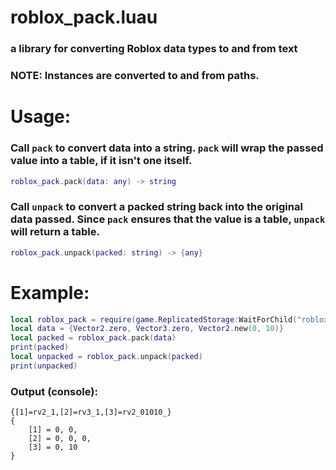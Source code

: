 # roblox_pack.luau
### a library for converting Roblox data types to and from text

### NOTE: Instances are converted to and from paths.
# Usage:
### Call `pack` to convert data into a string. `pack` will wrap the passed value into a table, if it isn't one itself.
```lua
roblox_pack.pack(data: any) -> string
```
### Call `unpack` to convert a packed string back into the original data passed. Since `pack` ensures that the value is a table, `unpack` will return a table.
```lua
roblox_pack.unpack(packed: string) -> {any}
```

# Example:
```lua
local roblox_pack = require(game.ReplicatedStorage:WaitForChild("roblox_pack")
local data = {Vector2.zero, Vector3.zero, Vector2.new(0, 10)}
local packed = roblox_pack.pack(data)
print(packed)
local unpacked = roblox_pack.unpack(packed)
print(unpacked)
```
### Output (console):
```
{[1]=rv2_1,[2]=rv3_1,[3]=rv2_01010_}
{
    [1] = 0, 0,
    [2] = 0, 0, 0,
    [3] = 0, 10
}
```
